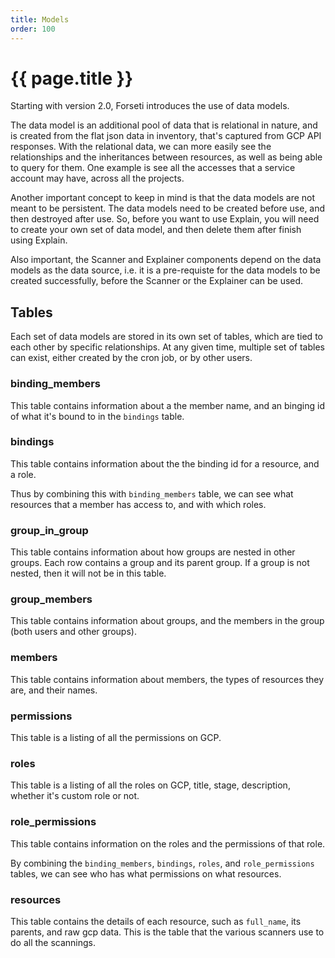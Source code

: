 ```yaml
---
title: Models
order: 100
---
```


# {{ page.title }}

Starting with version 2.0, Forseti introduces the use of data models.

The data model is an additional pool of data that is relational in nature,
and is created from the flat json data in inventory, that's captured from GCP
API responses. With the relational data, we can more easily see the
relationships and the inheritances between resources, as well as being able
to query for them.  One example is see all the accesses that a service account
may have, across all the projects.

Another important concept to keep in mind is that the data models are not meant
to be persistent. The data models need to be created before use, and then
destroyed after use. So, before you want to use Explain, you will need to
create your own set of data model, and then delete them after finish using
Explain.

Also important, the Scanner and Explainer components depend on the data models
as the data source, i.e. it is a pre-requiste for the data models to be
created successfully, before the Scanner or the Explainer can be used.

## Tables

Each set of data models are stored in its own set of tables, which are tied
to each other by specific relationships.  At any given time, multiple set
of tables can exist, either created by the cron job, or by other users.

### binding_members

This table contains information about a the member name, and an binging id
of what it's bound to in the `bindings` table.

### bindings

This table contains information about the the binding id for a resource,
and a role.

Thus by combining this with `binding_members` table, we can see what
resources that a member has access to, and with which roles.

### group_in_group

This table contains information about how groups are nested in other groups.
Each row contains a group and its parent group.  If a group is not nested,
then it will not be in this table.

### group_members

This table contains information about groups, and the members in the group
(both users and other groups).

### members

This table contains information about members, the types of resources they are,
and their names.

### permissions

This table is a listing of all the permissions on GCP.

### roles

This table is a listing of all the roles on GCP, title, stage, description,
whether it's custom role or not.

### role_permissions

This table contains information on the roles and the permissions of that role.

By combining the `binding_members`, `bindings`, `roles`, and `role_permissions`
tables, we can see who has what permissions on what resources.

### resources
This table contains the details of each resource, such as `full_name`,
its parents, and raw gcp data.  This is the table that the various scanners use
to do all the scannings.
